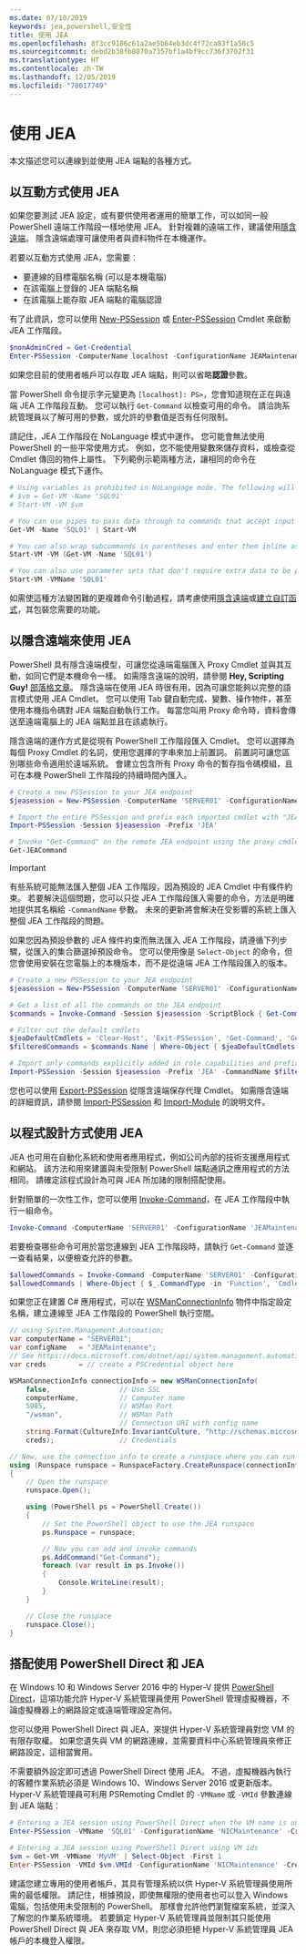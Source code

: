 ```yaml
---
ms.date: 07/10/2019
keywords: jea,powershell,安全性
title: 使用 JEA
ms.openlocfilehash: 8f3cc9186c61a2ae5b64eb3dc4f72ca83f1a58c5
ms.sourcegitcommit: debd2b38fb8070a7357bf1a4bf9cc736f3702f31
ms.translationtype: HT
ms.contentlocale: zh-TW
ms.lasthandoff: 12/05/2019
ms.locfileid: "70017749"
---
```

# <a name="using-jea"></a>使用 JEA

本文描述您可以連線到並使用 JEA 端點的各種方式。

## <a name="using-jea-interactively"></a>以互動方式使用 JEA

如果您要測試 JEA 設定，或有要供使用者運用的簡單工作，可以如同一般 PowerShell 遠端工作階段一樣地使用 JEA。 針對複雜的遠端工作，建議使用[隱含遠端](#using-jea-with-implicit-remoting)。 隱含遠端處理可讓使用者與資料物件在本機運作。

若要以互動方式使用 JEA，您需要︰

- 要連線的目標電腦名稱 (可以是本機電腦)
- 在該電腦上登錄的 JEA 端點名稱
- 在該電腦上能存取 JEA 端點的電腦認證

有了此資訊，您可以使用 [New-PSSession](/powershell/module/microsoft.powershell.core/New-PSSession) 或 [Enter-PSSession](/powershell/module/microsoft.powershell.core/enter-pssession) Cmdlet 來啟動 JEA 工作階段。

```powershell
$nonAdminCred = Get-Credential
Enter-PSSession -ComputerName localhost -ConfigurationName JEAMaintenance -Credential $nonAdminCred
```

如果您目前的使用者帳戶可以存取 JEA 端點，則可以省略**認證**參數。

當 PowerShell 命令提示字元變更為 `[localhost]: PS>`，您會知道現在正在與遠端 JEA 工作階段互動。 您可以執行 `Get-Command` 以檢查可用的命令。 請洽詢系統管理員以了解可用的參數，或允許的參數值是否有任何限制。

請記住，JEA 工作階段在 NoLanguage 模式中運作。 您可能會無法使用 PowerShell 的一些平常使用方式。 例如，您不能使用變數來儲存資料，或檢查從 Cmdlet 傳回的物件上屬性。 下列範例示範兩種方法，讓相同的命令在 NoLanguage 模式下運作。

```powershell
# Using variables is prohibited in NoLanguage mode. The following will not work:
# $vm = Get-VM -Name 'SQL01'
# Start-VM -VM $vm

# You can use pipes to pass data through to commands that accept input from the pipeline
Get-VM -Name 'SQL01' | Start-VM

# You can also wrap subcommands in parentheses and enter them inline as arguments
Start-VM -VM (Get-VM -Name 'SQL01')

# You can also use parameter sets that don't require extra data to be passed in
Start-VM -VMName 'SQL01'
```

如需使這種方法變困難的更複雜命令引動過程，請考慮使用[隱含遠端](#using-jea-with-implicit-remoting)或[建立自訂函式](role-capabilities.md#creating-custom-functions)，其包裝您需要的功能。

## <a name="using-jea-with-implicit-remoting"></a>以隱含遠端來使用 JEA

PowerShell 具有隱含遠端模型，可讓您從遠端電腦匯入 Proxy Cmdlet 並與其互動，如同它們是本機命令一樣。 如需隱含遠端的說明，請參閱 **Hey, Scripting Guy!** [部落格文章](https://devblogs.microsoft.com/scripting/remoting-the-implicit-way/)。
隱含遠端在使用 JEA 時很有用，因為可讓您能夠以完整的語言模式使用 JEA Cmdlet。 您可以使用 Tab 鍵自動完成、變數、操作物件，甚至使用本機指令碼對 JEA 端點自動執行工作。 每當您叫用 Proxy 命令時，資料會傳送至遠端電腦上的 JEA 端點並且在該處執行。

隱含遠端的運作方式是從現有 PowerShell 工作階段匯入 Cmdlet。 您可以選擇為每個 Proxy Cmdlet 的名詞，使用您選擇的字串來加上前置詞。 前置詞可讓您區別哪些命令適用於遠端系統。 會建立包含所有 Proxy 命令的暫存指令碼模組，且可在本機 PowerShell 工作階段的持續時間內匯入。

```powershell
# Create a new PSSession to your JEA endpoint
$jeasession = New-PSSession -ComputerName 'SERVER01' -ConfigurationName 'JEAMaintenance'

# Import the entire PSSession and prefix each imported cmdlet with "JEA"
Import-PSSession -Session $jeasession -Prefix 'JEA'

# Invoke "Get-Command" on the remote JEA endpoint using the proxy cmdlet
Get-JEACommand
```

> [!IMPORTANT]
> 有些系統可能無法匯入整個 JEA 工作階段，因為預設的 JEA Cmdlet 中有條件約束。 若要解決這個問題，您可以只從 JEA 工作階段匯入需要的命令，方法是明確地提供其名稱給 `-CommandName` 參數。 未來的更新將會解決在受影響的系統上匯入整個 JEA 工作階段的問題。

如果您因為預設參數的 JEA 條件約束而無法匯入 JEA 工作階段，請遵循下列步驟，從匯入的集合篩選掉預設命令。 您可以使用像是 `Select-Object` 的命令，但您會使用安裝在您電腦上的本機版本，而不是從遠端 JEA 工作階段匯入的版本。

```powershell
# Create a new PSSession to your JEA endpoint
$jeasession = New-PSSession -ComputerName 'SERVER01' -ConfigurationName 'JEAMaintenance'

# Get a list of all the commands on the JEA endpoint
$commands = Invoke-Command -Session $jeasession -ScriptBlock { Get-Command }

# Filter out the default cmdlets
$jeaDefaultCmdlets = 'Clear-Host', 'Exit-PSSession', 'Get-Command', 'Get-FormatData', 'Get-Help', 'Measure-Object', 'Out-Default', 'Select-Object'
$filteredCommands = $commands.Name | Where-Object { $jeaDefaultCmdlets -notcontains $_ }

# Import only commands explicitly added in role capabilities and prefix each imported cmdlet with "JEA"
Import-PSSession -Session $jeasession -Prefix 'JEA' -CommandName $filteredCommands
```

您也可以使用 [Export-PSSession](/powershell/microsoft.powershell.utility/Export-PSSession) 從隱含遠端保存代理 Cmdlet。
如需隱含遠端的詳細資訊，請參閱 [Import-PSSession](/powershell/microsoft.powershell.utility/import-pssession) 和 [Import-Module](/powershell/microsoft.powershell.core/import-module) 的說明文件。

## <a name="using-jea-programmatically"></a>以程式設計方式使用 JEA

JEA 也可用在自動化系統和使用者應用程式，例如公司內部的技術支援應用程式和網站。 該方法和用來建置與未受限制 PowerShell 端點通訊之應用程式的方法相同。 請確定該程式設計為可與 JEA 所加諸的限制搭配使用。

針對簡單的一次性工作，您可以使用 [Invoke-Command](/powershell/module/microsoft.powershell.core/invoke-command)，在 JEA 工作階段中執行一組命令。

```powershell
Invoke-Command -ComputerName 'SERVER01' -ConfigurationName 'JEAMaintenance' -ScriptBlock { Get-Process; Get-Service }
```

若要檢查哪些命令可用於當您連線到 JEA 工作階段時，請執行 `Get-Command` 並逐一查看結果，以便檢查允許的參數。

```powershell
$allowedCommands = Invoke-Command -ComputerName 'SERVER01' -ConfigurationName 'JEAMaintenance' -ScriptBlock { Get-Command }
$allowedCommands | Where-Object { $_.CommandType -in 'Function', 'Cmdlet' } | Format-Table Name, Parameters
```

如果您正在建置 C# 應用程式，可以在 [WSManConnectionInfo](/dotnet/api/system.management.automation.runspaces.wsmanconnectioninfo) 物件中指定設定名稱，建立連線至 JEA 工作階段的 PowerShell 執行空間。

```csharp
// using System.Management.Automation;
var computerName = "SERVER01";
var configName   = "JEAMaintenance";
// See https://docs.microsoft.com/dotnet/api/system.management.automation.pscredential
var creds        = // create a PSCredential object here

WSManConnectionInfo connectionInfo = new WSManConnectionInfo(
    false,                 // Use SSL
    computerName,          // Computer name
    5985,                  // WSMan Port
    "/wsman",              // WSMan Path
                           // Connection URI with config name
    string.Format(CultureInfo.InvariantCulture, "http://schemas.microsoft.com/powershell/{0}", configName),
    creds);                // Credentials

// Now, use the connection info to create a runspace where you can run the commands
using (Runspace runspace = RunspaceFactory.CreateRunspace(connectionInfo))
{
    // Open the runspace
    runspace.Open();

    using (PowerShell ps = PowerShell.Create())
    {
        // Set the PowerShell object to use the JEA runspace
        ps.Runspace = runspace;

        // Now you can add and invoke commands
        ps.AddCommand("Get-Command");
        foreach (var result in ps.Invoke())
        {
            Console.WriteLine(result);
        }
    }

    // Close the runspace
    runspace.Close();
}
```

## <a name="using-jea-with-powershell-direct"></a>搭配使用 PowerShell Direct 和 JEA

在 Windows 10 和 Windows Server 2016 中的 Hyper-V 提供 [PowerShell Direct](/virtualization/hyper-v-on-windows/user-guide/powershell-direct)，這項功能允許 Hyper-V 系統管理員使用 PowerShell 管理虛擬機器，不論虛擬機器上的網路設定或遠端管理設定為何。

您可以使用 PowerShell Direct 與 JEA，來提供 Hyper-V 系統管理員對您 VM 的有限存取權。
如果您遺失與 VM 的網路連線，並需要資料中心系統管理員來修正網路設定，這相當實用。

不需要額外設定即可透過 PowerShell Direct 使用 JEA。 不過，虛擬機器內執行的客體作業系統必須是 Windows 10、Windows Server 2016 或更新版本。 Hyper-V 系統管理員可利用 PSRemoting Cmdlet 的 `-VMName` 或 `-VMId` 參數連線到 JEA 端點︰

```powershell
# Entering a JEA session using PowerShell Direct when the VM name is unique
Enter-PSSession -VMName 'SQL01' -ConfigurationName 'NICMaintenance' -Credential 'localhost\JEAformyHoster'

# Entering a JEA session using PowerShell Direct using VM ids
$vm = Get-VM -VMName 'MyVM' | Select-Object -First 1
Enter-PSSession -VMId $vm.VMId -ConfigurationName 'NICMaintenance' -Credential 'localhost\JEAformyHoster'
```

建議您建立專用的使用者帳戶，其具有管理系統以供 Hyper-V 系統管理員使用所需的最低權限。 請記住，根據預設，即使無權限的使用者也可以登入 Windows 電腦，包括使用未受限制的 PowerShell。 那樣會允許他們瀏覽檔案系統，並深入了解您的作業系統環境。 若要鎖定 Hyper-V 系統管理員並限制其只能使用 PowerShell Direct 與 JEA 來存取 VM，則您必須拒絕 Hyper-V 系統管理員 JEA 帳戶的本機登入權限。
